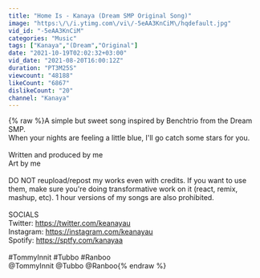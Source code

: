 ```yaml
---
title: "Home Is - Kanaya (Dream SMP Original Song)"
image: "https:\/\/i.ytimg.com\/vi\/-5eAA3KnCiM\/hqdefault.jpg"
vid_id: "-5eAA3KnCiM"
categories: "Music"
tags: ["Kanaya","(Dream","Original"]
date: "2021-10-19T02:02:32+03:00"
vid_date: "2021-08-20T16:00:12Z"
duration: "PT3M25S"
viewcount: "48188"
likeCount: "6867"
dislikeCount: "20"
channel: "Kanaya"
---
```

{% raw %}A simple but sweet song inspired by Benchtrio from the Dream SMP.  <br />When your nights are feeling a little blue, I'll go catch some stars for you.<br /><br />Written and produced by me<br />Art by me<br /><br />DO NOT reupload/repost my works even with credits. If you want to use them, make sure you're doing transformative work on it (react, remix, mashup, etc). 1 hour versions of my songs are also prohibited. <br /><br />SOCIALS<br />Twitter: <a rel="nofollow" target="blank" href="https://twitter.com/keanayau">https://twitter.com/keanayau</a><br />Instagram: <a rel="nofollow" target="blank" href="https://instagram.com/keanayau">https://instagram.com/keanayau</a><br />Spotify: <a rel="nofollow" target="blank" href="https://sptfy.com/kanayaa">https://sptfy.com/kanayaa</a><br /><br />#TommyInnit #Tubbo #Ranboo<br />@TommyInnit @Tubbo @Ranboo{% endraw %}
